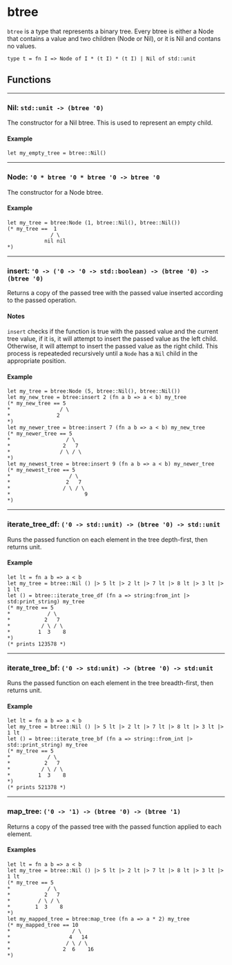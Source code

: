 # btree
`btree` is a type that represents a binary tree.
Every btree is either a Node that contains a value and two children (Node or Nil), or it is Nil and contans no values.
```halcyon
type t = fn I => Node of I * (t I) * (t I) | Nil of std::unit
```
## Functions
---
### Nil: `std::unit -> (btree '0)`
The constructor for a Nil btree.
This is used to represent an empty child.
#### Example
```halcyon
let my_empty_tree = btree::Nil()
```
---
### Node: `'0 * btree '0 * btree '0 -> btree '0`
The constructor for a Node btree.
#### Example
```halcyon
let my_tree = btree:Node (1, btree::Nil(), btree::Nil())
(* my_tree ==  1
              / \
            nil nil
*)
```
---
### insert: `'0 -> ('0 -> '0 -> std::boolean) -> (btree '0) -> (btree '0)`
Returns a copy of the passed tree with the passed value inserted according to the passed operation.
#### Notes
`insert` checks if the function is true with the passed value and the current tree value, if it is, it will attempt to insert the passed value as the left child. Otherwise, it will attempt to insert the passed value as the right child. This process is repeateded recursively until a `Node` has a `Nil` child in the appropriate position.
#### Example
```halcyon
let my_tree = btree:Node (5, btree::Nil(), btree::Nil())
let my_new_tree = btree:insert 2 (fn a b => a < b) my_tree
(* my_new_tree == 5
*                / \
*               2  
*)
let my_newer_tree = btree:insert 7 (fn a b => a < b) my_new_tree
(* my_newer_tree == 5
*                  / \
*                 2   7 
*                / \ / \ 
*)
let my_newest_tree = btree:insert 9 (fn a b => a < b) my_newer_tree
(* my_newest_tree == 5
*                   / \
*                  2   7 
*                 / \ / \
*                        9
*)
```
---
### iterate_tree_df: `('0 -> std::unit) -> (btree '0) -> std::unit`
Runs the passed function on each element in the tree depth-first, then returns unit.
#### Example
```halcyon
let lt = fn a b => a < b  
let my_tree = btree::Nil () |> 5 lt |> 2 lt |> 7 lt |> 8 lt |> 3 lt |> 1 lt
let () = btree::iterate_tree_df (fn a => string:from_int |> std:print_string) my_tree
(* my_tree == 5
*            / \
*           2   7 
*          / \ / \
*         1  3    8 
*)
(* prints 123578 *)

```
---
### iterate_tree_bf: `('0 -> std:unit) -> (btree '0) -> std:unit`
Runs the passed function on each element in the tree breadth-first, then returns unit.
#### Example
```halcyon
let lt = fn a b => a < b  
let my_tree = btree::Nil () |> 5 lt |> 2 lt |> 7 lt |> 8 lt |> 3 lt |> 1 lt
let () = btree::iterate_tree_bf (fn a => string::from_int |> std::print_string) my_tree
(* my_tree == 5
*            / \
*           2   7 
*          / \ / \
*         1  3    8 
*)
(* prints 521378 *)
```
---
### map_tree: `('0 -> '1) -> (btree '0) -> (btree '1)`
Returns a copy of the passed tree with the passed function applied to each element.
#### Examples
```halcyon
let lt = fn a b => a < b  
let my_tree = btree::Nil () |> 5 lt |> 2 lt |> 7 lt |> 8 lt |> 3 lt |> 1 lt
(* my_tree == 5
*            / \
*           2   7 
*         / \ / \
*        1  3    8 
*)
let my_mapped_tree = btree:map_tree (fn a => a * 2) my_tree
(* my_mapped_tree == 10
*                    / \
*                   4   14 
*                  / \ / \
*                 2  6    16 
*)
```
